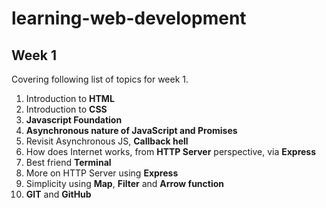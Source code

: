 # learning-web-development

## Week 1
Covering following list of topics for week 1.
1. Introduction to **HTML**
2. Introduction to **CSS**
3. **Javascript Foundation**
4. **Asynchronous nature of JavaScript and Promises**
5. Revisit Asynchronous JS, **Callback hell**
6. How does Internet works, from **HTTP Server** perspective, via **Express**
7. Best friend **Terminal**
8. More on HTTP Server using **Express**
9. Simplicity using **Map**, **Filter** and **Arrow function**
10. **GIT** and **GitHub**
